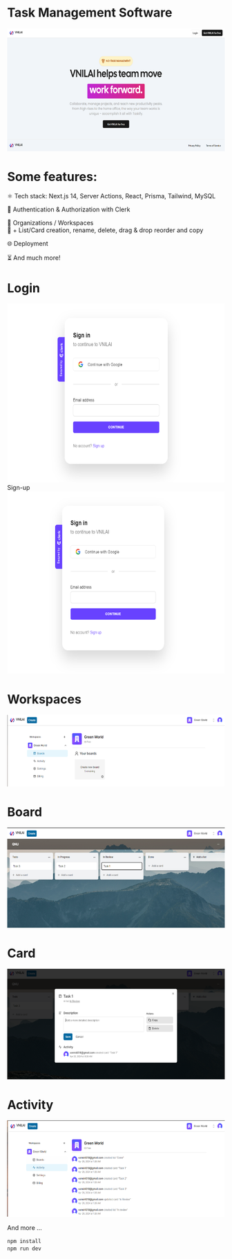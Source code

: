 # Task Management Software
<img src="./media/image1.png" style="width:6.5in;height:2.96875in" />  

# Some features:

⚛️ Tech stack: Next.js 14, Server Actions, React, Prisma, Tailwind,
MySQL

🔐 Authentication & Authorization with Clerk

📝 Organizations / Workspaces  
💬 + List/Card creation, rename, delete, drag & drop reorder and copy

🌐 Deployment

⏳ And much more!  
  
  
# Login  
  
<img src="./media/image2.png" style="width:6.5in;height:4.31667in" />  
Sign-up  
<img src="./media/image3.png" style="width:6.5in;height:4.40208in" />

# Workspaces  
<img src="./media/image4.png"
style="width:6.29167in;height:1.73333in" />

# Board

<img src="./media/image5.png"
style="width:6.33333in;height:2.41667in" />

# Card

<img src="./media/image6.png"
style="width:6.33333in;height:2.66667in" />

# Activity

<img src="./media/image7.png" style="width:6.30833in;height:2.325in" />  
  
And more …

```js
npm install
npm run dev
```
